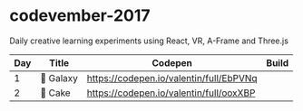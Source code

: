 # codevember-2017

Daily creative learning experiments using React, VR, A-Frame and Three.js

| Day | Title | Codepen | Build |
|-----|-------|---------|-------|
| 1 | 🌌 Galaxy | https://codepen.io/valentin/full/EbPVNq | |
| 2 | 🎂 Cake | https://codepen.io/valentin/full/ooxXBP | |